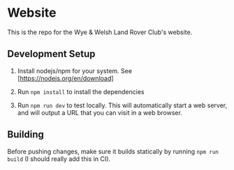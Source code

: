 # Website

This is the repo for the Wye & Welsh Land Rover Club's website.

## Development Setup

1. Install nodejs/npm for your system. See [https://nodejs.org/en/download]

2. Run `npm install` to install the dependencies

3. Run `npm run dev` to test locally. This will automatically start a web server, and will output a URL that you can visit in a web browser.

## Building

Before pushing changes, make sure it builds statically by running `npm run build` (I should really add this in CI).
